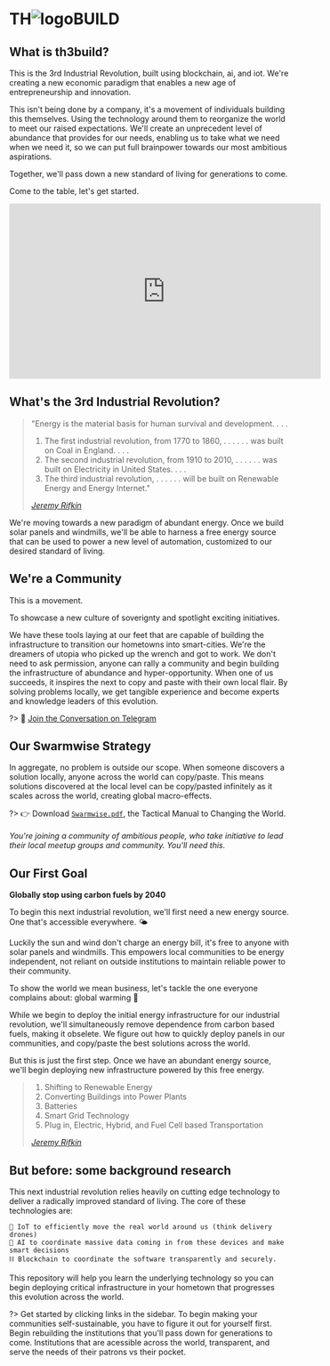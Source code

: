 # TH![logo](/_media/bubble_black.svg ':size=25')BUILD

## What is th3build?

This is the 3rd Industrial Revolution, built using blockchain, ai, and iot. We're creating a new economic paradigm that enables a new age of entrepreneurship and innovation.

This isn't being done by a company, it's a movement of individuals building this themselves. Using the technology around them to reorganize the world to meet our raised expectations. We'll create an unprecedent level of abundance that provides for our needs, enabling us to take what we need when we need it, so we can put full brainpower towards our most ambitious aspirations.

Together, we'll pass down a new standard of living for generations to come.

Come to the table, let's get started.

<iframe width="560" height="315" src="https://www.youtube.com/embed/ntBlNdI0wXo" frameborder="0" allow="autoplay; encrypted-media" allowfullscreen></iframe>

## What's the 3rd Industrial Revolution?
> "Energy is the material basis for human survival and development. . . .
> 1.  The first industrial revolution, from 1770 to 1860, . . . . . . was built on Coal in England. . . .
> 2.  The second industrial revolution, from 1910 to 2010, . . . . . . was built on Electricity in United States. . . .
> 3.  The third industrial revolution, . . . . . . will be built on Renewable Energy and Energy Internet."
> 
> *[Jeremy Rifkin](http://wiki.p2pfoundation.net/Third_Industrial_Revolution)*

We're moving towards a new paradigm of abundant energy. Once we build solar panels and windmills, we'll be able to harness a free energy source that can be used to power a new level of automation, customized to our desired standard of living.

## We're a Community

This is a movement. 

To showcase a new culture of soverignty and spotlight exciting initiatives. 

We have these tools laying at our feet that are capable of building the infrastructure to transition our hometowns into smart-cities. We're the dreamers of utopia who picked up the wrench and got to work. We don't need to ask permission, anyone can rally a community and begin building the infrastructure of abundance and hyper-opportunity. When one of us succeeds, it inspires the next to copy and paste with their own local flair. By solving problems locally, we get tangible experience and become experts and knowledge leaders of this evolution.

?> 💬 [Join the Conversation on Telegram](https://t.me/joinchat/HgsNFBARLMVI81P2Khr-Ow) 

## Our Swarmwise Strategy

In aggregate, no problem is outside our scope. When someone discovers a solution locally, anyone across the world can copy/paste. This means solutions discovered at the local level can be copy/pasted infinitely as it scales across the world, creating global macro-effects.

?> 👉 Download  [`Swarmwise.pdf`](https://falkvinge.net/files/2013/04/Swarmwise-2013-by-Rick-Falkvinge-v1.1-2013Sep01.pdf),  the Tactical Manual to Changing the World. <br><br>*You're joining a community of ambitious people, who take initiative to lead their local meetup groups and community. You'll need this.*


## Our First Goal

**Globally stop using carbon fuels by 2040**

To begin this next industrial revolution, we'll first need a new energy source. One that's accessible everywhere. 🌤

Luckily the sun and wind don't charge an energy bill, it's free to anyone with solar panels and windmills. This empowers local communities to be energy independent, not reliant on outside institutions to maintain reliable power to their community.

To show the world we mean business, let's tackle the one everyone complains about: global warming 🤯

While we begin to deploy the initial energy infrastructure for our industrial revolution, we'll simultaneously remove dependence from carbon based fuels, making it obselete. We figure out how to quickly deploy panels in our communities, and copy/paste the best solutions across the world.

But this is just the first step. Once we have an abundant energy source, we'll begin deploying new infrastructure powered by this free energy.

> 1. Shifting to Renewable Energy
> 2. Converting Buildings into Power Plants
> 3. Batteries
> 4. Smart Grid Technology
> 5. Plug in, Electric, Hybrid, and Fuel Cell based Transportation
> 
> *[Jeremy Rifkin](http://wiki.p2pfoundation.net/Third_Industrial_Revolution)*

## But before: some background research

This next industrial revolution relies heavily on cutting edge technology to deliver a radically improved standard of living. The core of these technologies are: 

	🤖 IoT to efficiently move the real world around us (think delivery drones)
	🧠 AI to coordinate massive data coming in from these devices and make smart decisions
	⛓ Blockchain to coordinate the software transparently and securely.

This repository will help you learn the underlying technology so you can begin deploying critical infrastructure in your hometown that progresses this evolution across the world.

?> Get started by clicking links in the sidebar. To begin making your communities self-sustainable, you have to figure it out for yourself first. Begin rebuilding the institutions that you'll pass down for generations to come. Institutions that are acessible across the world, transparent, and serve the needs of their patrons vs their pocket.



